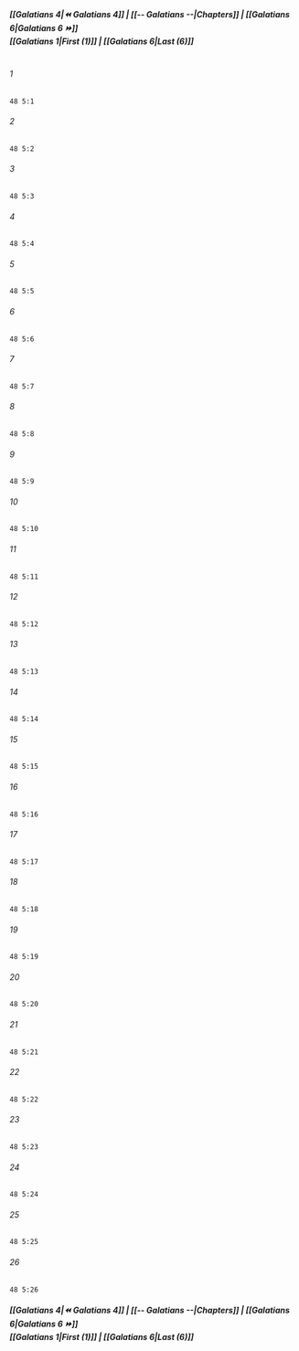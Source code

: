 
##### **[[Galatians 4|⏪ Galatians 4]] | [[-- Galatians --|Chapters]] | [[Galatians 6|Galatians 6 ⏩]]**<br>**[[Galatians 1|First (1)]] | [[Galatians 6|Last (6)]]**<br><br>

###### 1
``` verse
48 5:1
```
###### 2
``` verse
48 5:2
```
###### 3
``` verse
48 5:3
```
###### 4
``` verse
48 5:4
```
###### 5
``` verse
48 5:5
```
###### 6
``` verse
48 5:6
```
###### 7
``` verse
48 5:7
```
###### 8
``` verse
48 5:8
```
###### 9
``` verse
48 5:9
```
###### 10
``` verse
48 5:10
```
###### 11
``` verse
48 5:11
```
###### 12
``` verse
48 5:12
```
###### 13
``` verse
48 5:13
```
###### 14
``` verse
48 5:14
```
###### 15
``` verse
48 5:15
```
###### 16
``` verse
48 5:16
```
###### 17
``` verse
48 5:17
```
###### 18
``` verse
48 5:18
```
###### 19
``` verse
48 5:19
```
###### 20
``` verse
48 5:20
```
###### 21
``` verse
48 5:21
```
###### 22
``` verse
48 5:22
```
###### 23
``` verse
48 5:23
```
###### 24
``` verse
48 5:24
```
###### 25
``` verse
48 5:25
```
###### 26
``` verse
48 5:26
```

##### **[[Galatians 4|⏪ Galatians 4]] | [[-- Galatians --|Chapters]] | [[Galatians 6|Galatians 6 ⏩]]**<br>**[[Galatians 1|First (1)]] | [[Galatians 6|Last (6)]]**
